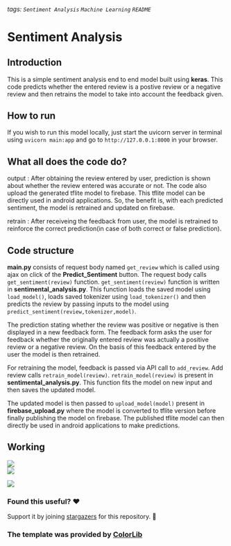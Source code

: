 ###### tags: `Sentiment Analysis` `Machine Learning` `README`

# Sentiment Analysis

## Introduction

This is a simple sentiment analysis end to end model built using **keras**. This code predicts whether the entered review is a postive review or a negative review and then retrains the model to take into account the feedback given. 

## How to run
If you wish to run this model locally, just start the uvicorn server in terminal using `uvicorn main:app` and go to `http://127.0.0.1:8000` in your browser.

## What all does the code do?

output : After obtaining the review entered by user, prediction is shown about whether the review entered was accurate or not. The code also upload the generated tflite model to firebase. This tflite model can be directly used in android applications. So, the benefit is, with each predicted sentiment, the model is retrained and updated on firebase.

retrain : After receiveing the feedback from user, the model is retrained to reinforce the correct prediction(in case of both correct or false prediction).

## Code structure

**main.py** consists of request body named `get_review` which is called using ajax on click of the **Predict_Sentiment** button. The request body calls `get_sentiment(review)` function. `get_sentiment(review)` function is written in **sentimental_analysis.py**. This function loads the saved model using `load_model()`, loads saved tokenizer using `load_tokenizer()` and then predicts the review by passing inputs to the model using `predict_sentiment(review,tokenizer,model)`.

The prediction stating whether the review was positive or negative is then displayed in a new feedback form. The feedback form asks the user for feedback whether the originally entered review was actually a positive review or a negative review. On the basis of this feedback entered by the user the model is then retrained.

For retraining the model, feedback is passed via API call to `add_review`. Add review calls `retrain_model(review)`. `retrain_model(review)` is present in **sentimental_analysis.py**. This function fits the model on new input and then saves the updated model. 

The updated model is then passed to `upload_model(model)` present in **firebase_upload.py** where the model is converted to tflite version before finally publishing the model on firebase. The published tflite model can then directly be used in android applications to make predictions.

## Working
![](https://i.imgur.com/1fLn7cF.png)  
![](https://i.imgur.com/FiRnps9.png)

![](https://i.imgur.com/cnaXAEC.png)


### Found this useful? :heart:

Support it by joining [stargazers](https://github.com/Priyansh-Kedia/SentimentAnalysisBackend/stargazers) for this repository. :star2:


### The template was provided by [ColorLib](https://colorlib.com/wp/templates/)
